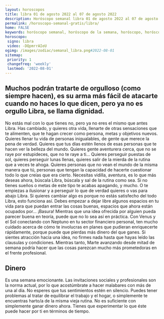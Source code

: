 ```yaml
---
layout: horoscopos
title: libra 01 de agosto 2022 al 07 de agosto 2022 
description: Horóscopo semanal libra 01 de agosto 2022 al 07 de agosto 2022. Muchos podrán tratarte de orgulloso (como siempre hacen), es su arma más fácil de atacarte cuando no haces lo que dicen, pero ya no es orgullo Libra, se llama dignidad. 
permalink: /horoscopo-semanal-gratis/libra/
home: FALSE
keywords: horóscopo semanal, horóscopo de la semana, horóscopo, horóscopo gratis,horóscopos, horóscopo esperanza gracia, horoscopos libra la semana, horóscopos gratis, Tarot, Astrologia, Zodíaco, libra, horoscopo gratis, semanal
horoscopo:
 signo: libra
 video: -DQpmrrAIeU
ogimg: /images/zodiac/semanal_libra.png#2022-08-01
sitemap:
 priority: 1
 changefreq: 'weekly'
 lastmod: '2022-08-01'
---
```




## Muchos podrán tratarte de orgulloso (como siempre hacen), es su arma más fácil de atacarte cuando no haces lo que dicen, pero ya no es orgullo Libra, se llama dignidad. 

No estás mal con lo que tienes no, pero ya no eres el mismo que antes Libra. Has cambiado, y quieres otra vida, llenarte de otras sensaciones que te alimenten, que te hagan crecer como persona, metas y objetivos nuevos. Quieres llenar tu vida de personas inigualables, de gente que merece la pena de verdad. Quieres que tus días estén llenos de esas personas que te hacen ver la belleza del mundo. Quieres gente aventurera cerca, que no se raye por estupideces, que no te raye a ti… Quieres perseguir puestas de sol, quieres perseguir lunas llenas, quieres salir de la mierda de la rutina que a veces te ahoga. Quieres personas que no vean el mundo de la misma manera que tú, personas que tengan la capacidad de hacerte cuestionar todo lo que creías que era cierto. Necesitas vidilla, aventura, es lo que más deseas ahora, búscala Libra, búscala y sal de la rutina como sea. Si no tienes sueños o metas de este tipo te acabas apagando, y mucho. O te empiezas a ilusionar y a perseguir lo que de verdad quieres o vas para abajo Libra. Si quieres cambiar algo es porque no estás satisfecho del todo Libra, esto funciona así. Debes empezar a dejar libre algunos espacios en tu vida para que puedan entrar las cosas buenas, espacios que ahora están ocupados por… ¡Basura!
Mientras que una idea ofrecida por alguien pueda parecer buena en teoría, puede que no lo sea así en práctica. Con Venus y el Sol conectando con Neptuno en tu sector financiero personal, ten mucho cuidado acerca de cómo te involucras en planes que pudieran enriquecerte rápidamente, porque puede que pierdas más dinero del que ganes. Si sientes atracción hacia una idea, no firmes nada hasta que hayas leído las clausulas y condiciones. Mientras tanto, Marte avanzando desde mitad de semana podría hacer que las cosas parezcan mucho más prometedoras en el frente profesional.

## Dinero

Es una semana emocionante. Las invitaciones sociales y profesionales son la norma actual, por lo que acostúmbrate a hacer malabares con más de una al día. No esperes que tus sentimientos estén en silencio. Puedes tener problemas al tratar de equilibrar el trabajo y el hogar, o simplemente te encuentras harto/a de la misma vieja rutina. No es suficiente con simplemente ganar dinero ahora. Tienes que experimentar lo que éste puede hacer por ti en términos de tiempo.